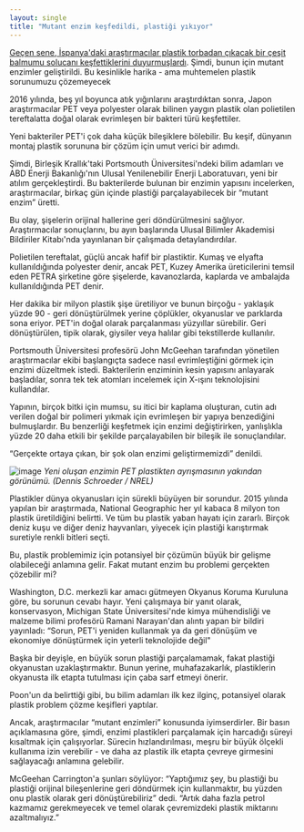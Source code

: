 ```yaml
---
layout: single
title: "Mutant enzim keşfedildi, plastiği yıkıyor"
---
```

[Geçen sene, İspanya'daki araştırmacılar plastik torbadan çıkacak bir çeşit balmumu solucanı keşfettiklerini duyurmuşlardı](https://makale.ekofi.science/plastik-devrinin-sonu/).
Şimdi, bunun için mutant enzimler geliştirildi.
Bu kesinlikle harika - ama muhtemelen plastik sorunumuzu çözemeyecek

2016 yılında, beş yıl boyunca atık yığınlarını araştırdıktan sonra, Japon araştırmacılar PET veya polyester olarak bilinen yaygın plastik olan polietilen tereftalatta doğal olarak evrimleşen bir bakteri türü keşfettiler.

Yeni bakteriler PET'i çok daha küçük bileşiklere bölebilir. Bu keşif, dünyanın montaj plastik sorununa bir çözüm için umut verici bir adımdı.

Şimdi, Birleşik Krallık'taki Portsmouth Üniversitesi'ndeki bilim adamları ve ABD Enerji Bakanlığı'nın Ulusal Yenilenebilir Enerji Laboratuvarı, yeni bir atılım gerçekleştirdi. Bu bakterilerde bulunan bir enzimin yapısını incelerken, araştırmacılar, birkaç gün içinde plastiği parçalayabilecek bir “mutant enzim” üretti.

Bu olay, şişelerin orijinal hallerine geri döndürülmesini sağlıyor. Araştırmacılar sonuçlarını, bu ayın başlarında Ulusal Bilimler Akademisi Bildiriler Kitabı'nda yayınlanan bir çalışmada detaylandırdılar.

Polietilen tereftalat, güçlü ancak hafif bir plastiktir. Kumaş ve elyafta kullanıldığında polyester denir, ancak PET, Kuzey Amerika üreticilerini temsil eden PETRA şirketine göre şişelerde, kavanozlarda, kaplarda ve ambalajda kullanıldığında PET denir.

Her dakika bir milyon plastik şişe üretiliyor ve bunun birçoğu - yaklaşık yüzde 90 - geri dönüştürülmek yerine çöplükler, okyanuslar ve parklarda sona eriyor. PET'in doğal olarak parçalanması yüzyıllar sürebilir. Geri dönüştürülen, tipik olarak, giysiler veya halılar gibi tekstillerde kullanılır.

Portsmouth Üniversitesi profesörü John McGeehan tarafından yönetilen araştırmacılar ekibi başlangıçta sadece nasıl evrimleştiğini görmek için enzimi düzeltmek istedi. Bakterilerin enziminin kesin yapısını anlayarak başladılar, sonra tek tek atomları incelemek için X-ışını teknolojisini kullandılar.

Yapının, birçok bitki için mumsu, su itici bir kaplama oluşturan, cutin adı verilen doğal bir polimeri yıkmak için evrimleşen bir yapıya benzediğini bulmuşlardır. Bu benzerliği keşfetmek için enzimi değiştirirken, yanlışlıkla yüzde 20 daha etkili bir şekilde parçalayabilen bir bileşik ile sonuçlandılar.

“Gerçekte ortaya çıkan, bir şok olan enzimi geliştirmemizdi” denildi.

![image](https://thumbs-prod.si-cdn.com/A0NadcIISumy5QHkmFaxn2lLE8o=/1024x596/https://public-media.smithsonianmag.com/filer/3d/b4/3db429cb-13ec-4c87-ab1d-06e653201dd3/mutant_enzyme.jpg)
*Yeni oluşan enzimin PET plastikten ayrışmasının yakından görünümü. (Dennis Schroeder / NREL)*

Plastikler dünya okyanusları için sürekli büyüyen bir sorundur. 2015 yılında yapılan bir araştırmada, National Geographic her yıl kabaca 8 milyon ton plastik üretildiğini belirtti. Ve tüm bu plastik yaban hayatı için zararlı. Birçok deniz kuşu ve diğer deniz hayvanları, yiyecek için plastiği karıştırmak suretiyle renkli bitleri seçti.

Bu, plastik problemimiz için potansiyel bir çözümün büyük bir gelişme olabileceği anlamına gelir. Fakat mutant enzim bu problemi gerçekten çözebilir mi?

Washington, D.C. merkezli kar amacı gütmeyen Okyanus Koruma Kuruluna göre, bu sorunun cevabı hayır. Yeni çalışmaya bir yanıt olarak, konservasyon, Michigan State Üniversitesi'nde kimya mühendisliği ve malzeme bilimi profesörü Ramani Narayan'dan alıntı yapan bir bildiri yayınladı: “Sorun, PET'i yeniden kullanmak ya da geri dönüşüm ve ekonomiye dönüştürmek için yeterli teknolojide değil"

Başka bir deyişle, en büyük sorun plastiği parçalamamak, fakat plastiği okyanustan uzaklaştırmaktır. Bunun yerine, muhafazakarlık, plastiklerin okyanusta ilk etapta tutulması için çaba sarf etmeyi önerir.

Poon'un da belirttiği gibi, bu bilim adamları ilk kez ilginç, potansiyel olarak plastik problem çözme keşifleri yaptılar.

Ancak, araştırmacılar “mutant enzimleri” konusunda iyimserdirler. Bir basın açıklamasına göre, şimdi, enzimi plastikleri parçalamak için harcadığı süreyi kısaltmak için çalışıyorlar. Sürecin hızlandırılması, meşru bir büyük ölçekli kullanıma izin verebilir - ve daha az plastik ilk etapta çevreye girmesini sağlayacağı anlamına gelebilir.

McGeehan Carrington'a şunları söylüyor: “Yaptığımız şey, bu plastiği bu plastiği orijinal bileşenlerine geri döndürmek için kullanmaktır, bu yüzden onu plastik olarak geri dönüştürebiliriz” dedi. “Artık daha fazla petrol kazmamız gerekmeyecek ve temel olarak çevremizdeki plastik miktarını azaltmalıyız.”
